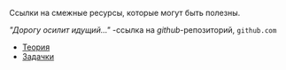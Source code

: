 Ссылки на смежные ресурсы, которые могут быть полезны.


*"Дорогу осилит идущий..."* -ссылка на *github*-репозиторий, `github.com` 
- [Теория](https://github.com/KFalcon2022/lessons)
- [Задачки](https://github.com/KFalcon2022/practical-tasks)

